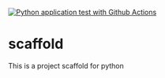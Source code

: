 [![Python application test with Github Actions](https://github.com/almostdevelopr/scaffold/actions/workflows/main.yml/badge.svg)](https://github.com/almostdevelopr/scaffold/actions/workflows/main.yml)

# scaffold
This is a project scaffold for python
